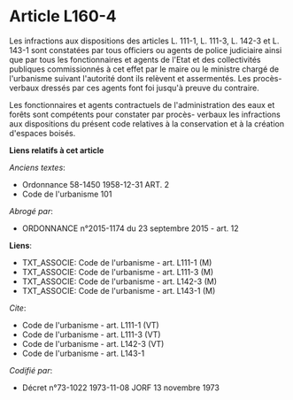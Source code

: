 # Article L160-4

Les infractions aux dispositions des articles L. 111-1, L. 111-3, L. 142-3 et L. 143-1 sont constatées par tous officiers ou
agents de police judiciaire ainsi que par tous les fonctionnaires et agents de l'Etat et des collectivités publiques
commissionnés à cet effet par le maire ou le ministre chargé de l'urbanisme suivant l'autorité dont ils relèvent et
assermentés. Les procès-verbaux dressés par ces agents font foi jusqu'à preuve du contraire. 

Les fonctionnaires et agents contractuels de l'administration des eaux et forêts sont compétents pour constater par procès-
verbaux les infractions aux dispositions du présent code relatives à la conservation et à la création d'espaces boisés.

**Liens relatifs à cet article**

_Anciens textes_:

  - Ordonnance 58-1450 1958-12-31 ART. 2
  - Code de l'urbanisme 101

_Abrogé par_:

  - ORDONNANCE n°2015-1174 du 23 septembre 2015 - art. 12

**Liens**:

  - TXT_ASSOCIE: Code de l'urbanisme - art. L111-1 (M)
  - TXT_ASSOCIE: Code de l'urbanisme - art. L111-3 (M)
  - TXT_ASSOCIE: Code de l'urbanisme - art. L142-3 (M)
  - TXT_ASSOCIE: Code de l'urbanisme - art. L143-1 (M)

_Cite_:

  - Code de l'urbanisme - art. L111-1 (VT)
  - Code de l'urbanisme - art. L111-3 (VT)
  - Code de l'urbanisme - art. L142-3 (VT)
  - Code de l'urbanisme - art. L143-1

_Codifié par_:

  - Décret n°73-1022 1973-11-08 JORF 13 novembre 1973
